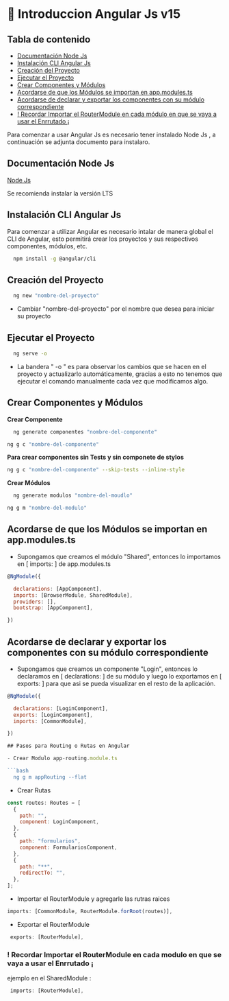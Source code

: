 # 🚀 Introduccion Angular Js v15

## Tabla de contenido
* [Documentación Node Js](#documentación-node-js)
* [Instalación CLI Angular Js](#instalación-cli-angular-js)
* [Creación del Proyecto](#creación-del-proyecto)
* [Ejecutar el Proyecto](#ejecutar-el-proyecto)
* [Crear Componentes y Módulos](#crear-componentes-y-módulos)
* [Acordarse de que los Módulos se importan en app.modules.ts](#acordarse-de-que-los-módulos-se-importan-en-appmodulests)
* [Acordarse de declarar y exportar los componentes con su módulo correspondiente](#acordarse-de-declarar-y-exportar-los-componentes-con-su-módulo-correspondiente)
* [! Recordar Importar el RouterModule en cada módulo en que se vaya a usar el Enrrutado ¡](#!-recordar-importar-el-routermodule-en-cada-módulo-en-que-se-vaya-a-usar-el-enrrutado-¡)

Para comenzar a usar Angular Js es necesario tener instalado Node Js , a continuación se adjunta documento para instalaro.

## Documentación Node Js

[Node Js](https://nodejs.org/en/download/)

Se recomienda instalar la versión LTS

## Instalación CLI Angular Js

Para comenzar a utilizar Angular es necesario intalar de manera global el CLI de Angular, esto permitirá crear los proyectos y sus respectivos componentes, módulos, etc.

```bash
  npm install -g @angular/cli
```

## Creación del Proyecto

```bash
  ng new "nombre-del-proyecto"
```

* Cambiar "nombre-del-proyecto" por el nombre que desea para iniciar su proyecto

## Ejecutar el Proyecto

```bash
  ng serve -o
```

* La bandera " -o " es para observar los cambios que se hacen en el proyecto y actualizarlo automáticamente, gracias a esto no tenemos que ejecutar el comando manualmente cada vez que modificamos algo.

## Crear Componentes y Módulos

**Crear Componente**

```bash
  ng generate componentes "nombre-del-componente"
```

```bash
ng g c "nombre-del-componente"

```

**Para crear componentes sin Tests y sin componete de stylos**

```bash
ng g c "nombre-del-componente" --skip-tests --inline-style

```

**Crear Módulos**

```bash
  ng generate modulos "nombre-del-moudlo"
```

```bash
ng g m "nombre-del-modulo"

```

## Acordarse de que los Módulos se importan en app.modules.ts

* Supongamos que creamos el módulo "Shared", entonces lo importamos en [ imports: ] de app.modules.ts

```javascript
@NgModule({

  declarations: [AppComponent],
  imports: [BrowserModule, SharedModule],
  providers: [],
  bootstrap: [AppComponent],

})
```

## Acordarse de declarar y exportar los componentes con su módulo correspondiente

* Supongamos que creamos un componente "Login", entonces lo declaramos en [ declarations: ] de su módulo y luego lo exportamos en [ exports: ] para que asi se pueda visualizar en el resto de la aplicación.

```javascript
@NgModule({

  declarations: [LoginComponent],
  exports: [LoginComponent],
  imports: [CommonModule],

})

## Pasos para Routing o Rutas en Angular

- Crear Modulo app-routing.module.ts

```bash
  ng g m appRouting --flat
```

- Crear Rutas

```javascript
const routes: Routes = [
  {
    path: "",
    component: LoginComponent,
  },
  {
    path: "formularios",
    component: FormulariosComponent,
  },
  {
    path: "**",
    redirectTo: "",
  },
];
```

- Importar el RouterModule y agregarle las rutras raices

```javascript
imports: [CommonModule, RouterModule.forRoot(routes)],
```

- Exportar el RouterModule

```javascript
 exports: [RouterModule],

```

### ! Recordar Importar el RouterModule en cada modulo en que se vaya a usar el Enrrutado ¡

ejemplo en el SharedModule :

```javascript
 imports: [RouterModule],

```
